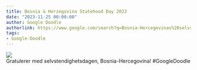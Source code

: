 ```yaml
---
title: Bosnia & Herzegovina Statehood Day 2023
date: "2023-11-25 00:00:00"
author: Google Doodle
authorlink: https://www.google.com/search?q=Bosnia-Hercegovinas%20selvstendighetsdag
tags:
- Google-Doodle
---
```

<img src="https://www.google.com/logos/doodles/2023/bosnia-herzegovina-statehood-day-2023-6753651837109974-law.gif" referrerpolicy="no-referrer"><br>Gratulerer med selvstendighetsdagen, Bosnia-Hercegovina! #GoogleDoodle